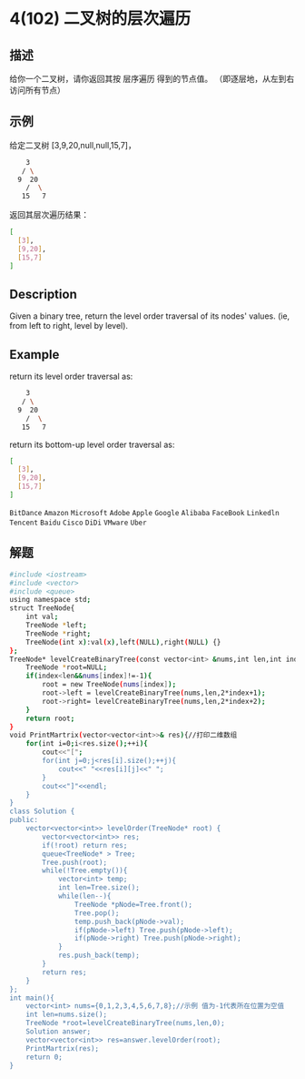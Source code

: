 # 4(102) 二叉树的层次遍历
## 描述
给你一个二叉树，请你返回其按 层序遍历 得到的节点值。 （即逐层地，从左到右访问所有节点）
## 示例
给定二叉树 [3,9,20,null,null,15,7]，
```bash
    3
   / \
  9  20
    /  \
   15   7
``` 
返回其层次遍历结果：
```bash
[
  [3],
  [9,20],
  [15,7]
]
```

## Description
Given a binary tree, return the level order traversal of its nodes' values. (ie, from left to right, level by level).

## Example
return its level order traversal as:
```bash
    3
   / \
  9  20
    /  \
   15   7
```
return its bottom-up level order traversal as:
```bash
[
  [3],
  [9,20],
  [15,7]
]
```
`BitDance` `Amazon` `Microsoft` `Adobe` `Apple` `Google` `Alibaba` `FaceBook` `Linkedln` `Tencent` `Baidu` `Cisco` `DiDi` `VMware` `Uber`
## 解题
```bash
#include <iostream>
#include <vector>
#include <queue>
using namespace std;
struct TreeNode{
    int val;
    TreeNode *left;
    TreeNode *right;
    TreeNode(int x):val(x),left(NULL),right(NULL) {}
};
TreeNode* levelCreateBinaryTree(const vector<int> &nums,int len,int index){//层序创建二叉树index为位置序号
    TreeNode *root=NULL;
    if(index<len&&nums[index]!=-1){
        root = new TreeNode(nums[index]);
        root->left = levelCreateBinaryTree(nums,len,2*index+1);
        root->right= levelCreateBinaryTree(nums,len,2*index+2);
    }
    return root;
}
void PrintMartrix(vector<vector<int>>& res){//打印二维数组
    for(int i=0;i<res.size();++i){
        cout<<"[";
        for(int j=0;j<res[i].size();++j){
            cout<<" "<<res[i][j]<<" ";
        }
        cout<<"]"<<endl;
    }
}
class Solution {
public:
    vector<vector<int>> levelOrder(TreeNode* root) {
        vector<vector<int>> res;
        if(!root) return res;
        queue<TreeNode* > Tree;
        Tree.push(root);
        while(!Tree.empty()){
            vector<int> temp;
            int len=Tree.size();
            while(len--){
                TreeNode *pNode=Tree.front();
                Tree.pop();
                temp.push_back(pNode->val);
                if(pNode->left) Tree.push(pNode->left);
                if(pNode->right) Tree.push(pNode->right);
            }
            res.push_back(temp);
        }
        return res;
    }
};
int main(){
    vector<int> nums={0,1,2,3,4,5,6,7,8};//示例 值为-1代表所在位置为空值
    int len=nums.size();
    TreeNode *root=levelCreateBinaryTree(nums,len,0);
    Solution answer;
    vector<vector<int>> res=answer.levelOrder(root);
    PrintMartrix(res);
    return 0;
}
```
